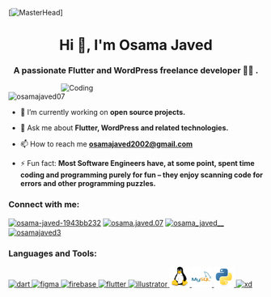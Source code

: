 [![MasterHead](https://media.licdn.com/dms/image/D4D16AQGE9ZlzNybswA/profile-displaybackgroundimage-shrink_350_1400/0/1695283480907?e=1701907200&v=beta&t=RIOPYnnj-AD-2q2AWju6xMc82DUCtyvaywi8Da8Z-Vw)]

<h1 align="center">Hi 👋, I'm Osama Javed</h1>
<h3 align="center">A passionate Flutter and WordPress freelance developer 👨‍💻 .</h3>
<img align="right" alt="Coding" width="400" src="https://cdn.dribbble.com/users/1162077/screenshots/3848914/programmer.gif">

<p align="left"> <img src="https://komarev.com/ghpvc/?username=osamajaved07&label=Profile%20views&color=0e75b6&style=flat" alt="osamajaved07" /> </p>

- 🔭 I’m currently working on **open source projects.**

- 💬 Ask me about **Flutter, WordPress and related technologies.**

- 📫 How to reach me **osamajaved2002@gmail.com**

- ⚡ Fun fact: **Most Software Engineers have, at some point, spent time coding and programming purely for fun – they enjoy scanning code for errors and other programming puzzles.**

<h3 align="left">Connect with me:</h3>
<p align="left">
<a href="https://linkedin.com/in/osama-javed-1943bb232" target="blank"><img align="center" src="https://raw.githubusercontent.com/rahuldkjain/github-profile-readme-generator/master/src/images/icons/Social/linked-in-alt.svg" alt="osama-javed-1943bb232" height="30" width="40" /></a>
<a href="https://fb.com/osama.javed.07" target="blank"><img align="center" src="https://raw.githubusercontent.com/rahuldkjain/github-profile-readme-generator/master/src/images/icons/Social/facebook.svg" alt="osama.javed.07" height="30" width="40" /></a>
<a href="https://instagram.com/osama_javed__" target="blank"><img align="center" src="https://raw.githubusercontent.com/rahuldkjain/github-profile-readme-generator/master/src/images/icons/Social/instagram.svg" alt="osama_javed__" height="30" width="40" /></a>
<a href="https://www.behance.net/osamajaved3" target="blank"><img align="center" src="https://raw.githubusercontent.com/rahuldkjain/github-profile-readme-generator/master/src/images/icons/Social/behance.svg" alt="osamajaved3" height="30" width="40" /></a>
</p>

<h3 align="left">Languages and Tools:</h3>
<p align="left"> <a href="https://dart.dev" target="_blank" rel="noreferrer"> <img src="https://www.vectorlogo.zone/logos/dartlang/dartlang-icon.svg" alt="dart" width="40" height="40"/> </a> <a href="https://www.figma.com/" target="_blank" rel="noreferrer"> <img src="https://www.vectorlogo.zone/logos/figma/figma-icon.svg" alt="figma" width="40" height="40"/> </a> <a href="https://firebase.google.com/" target="_blank" rel="noreferrer"> <img src="https://www.vectorlogo.zone/logos/firebase/firebase-icon.svg" alt="firebase" width="40" height="40"/> </a> <a href="https://flutter.dev" target="_blank" rel="noreferrer"> <img src="https://www.vectorlogo.zone/logos/flutterio/flutterio-icon.svg" alt="flutter" width="40" height="40"/> </a> <a href="https://www.adobe.com/in/products/illustrator.html" target="_blank" rel="noreferrer"> <img src="https://www.vectorlogo.zone/logos/adobe_illustrator/adobe_illustrator-icon.svg" alt="illustrator" width="40" height="40"/> </a> <a href="https://www.linux.org/" target="_blank" rel="noreferrer"> <img src="https://raw.githubusercontent.com/devicons/devicon/master/icons/linux/linux-original.svg" alt="linux" width="40" height="40"/> </a> <a href="https://www.mysql.com/" target="_blank" rel="noreferrer"> <img src="https://raw.githubusercontent.com/devicons/devicon/master/icons/mysql/mysql-original-wordmark.svg" alt="mysql" width="40" height="40"/> </a> <a href="https://www.python.org" target="_blank" rel="noreferrer"> <img src="https://raw.githubusercontent.com/devicons/devicon/master/icons/python/python-original.svg" alt="python" width="40" height="40"/> </a> <a href="https://www.adobe.com/products/xd.html" target="_blank" rel="noreferrer"> <img src="https://cdn.worldvectorlogo.com/logos/adobe-xd.svg" alt="xd" width="40" height="40"/> </a> </p>
